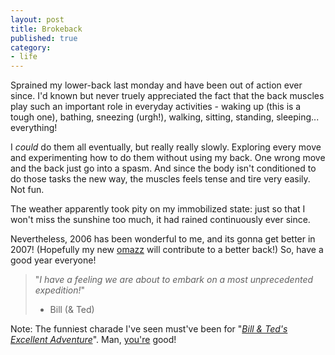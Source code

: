 ```yaml
---
layout: post
title: Brokeback
published: true
category:
- life
---
```

Sprained my lower-back last monday and have been out of action ever since. I'd known but never truely appreciated the fact that the back muscles play such an important role in everyday activities - waking up (this is a tough one), bathing, sneezing (urgh!), walking, sitting, standing, sleeping... everything!  
   
 I _could_ do them all eventually, but really really slowly. Exploring every move and experimenting how to do them without using my back. One wrong move and the back just go into a spasm. And since the body isn't conditioned to do those tasks the new way, the muscles feels tense and tire very easily. Not fun.  
   
 The weather apparently took pity on my immobilized state: just so that I won't miss the sunshine too much, it had rained continuously ever since.  
   
 Nevertheless, 2006 has been wonderful to me, and its gonna get better in 2007! (Hopefully my new [omazz](http://www.omazz.com/) will contribute to a better back!) So, have a good year everyone!

 

> "_I have a feeling we are about to embark on a most unprecedented expedition!_"  
> - Bill (& Ted)

 

Note: The funniest charade I've seen must've been for "_[Bill & Ted's Excellent Adventure](http://www.imdb.com/Title?0096928)_". Man, [you're](http://www.chadmaxwell.com/) good!

